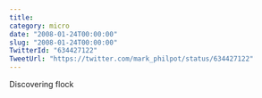 ```yaml
---
title: 
category: micro
date: "2008-01-24T00:00:00"
slug: "2008-01-24T00:00:00"
TwitterId: "634427122"
TweetUrl: "https://twitter.com/mark_philpot/status/634427122"
---
```


Discovering flock
